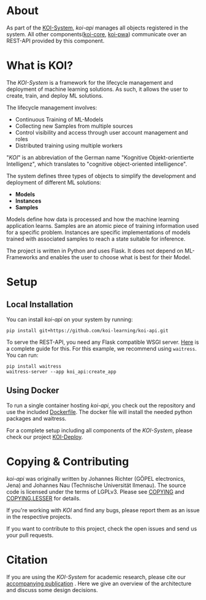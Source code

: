 # About
As part of the [KOI-System](https://github.com/koi-learning), *koi-api* manages all objects registered in the system.
All other components([koi-core](https://github.com/koi-learning/koi-core), [koi-pwa](https://guthub.com/koi-learning/koi-pwa)) communicate over an REST-API provided by this component.

# What is KOI?
The *KOI-System* is a framework for the lifecycle management and deployment of machine learning solutions.
As such, it allows the user to create, train, and deploy ML solutions.

The lifecycle management involves:
- Continuous Training of ML-Models
- Collecting new Samples from multiple sources
- Control visibility and access through user account management and roles
- Distributed training using multiple workers  

"*KOI*" is an abbreviation of the German name "Kognitive Objekt-orientierte Intelligenz", which translates to "cognitive object-oriented intelligence".

The system defines three types of objects to simplify the development and deployment of different ML solutions: 
- **Models**
- **Instances**
- **Samples**

Models define how data is processed and how the machine learning application learns.
Samples are an atomic piece of training information used for a specific problem.
Instances are specific implementations of models trained with associated samples to reach a state suitable for inference.

The project is written in Python and uses Flask.
It does not depend on ML-Frameworks and enables the user to choose what is best for their Model.
# Setup
## Local Installation
You can install *koi-api* on your system by running:
```
pip install git+https://github.com/koi-learning/koi-api.git
```
To serve the REST-API, you need any Flask compatible WSGI server.
[Here](https://flask.palletsprojects.com/en/1.1.x/deploying/) is a complete guide for this.
For this example, we recommend using `waitress`. You can run:
```
pip install waitress
waitress-server --app koi_api:create_app
```
## Using Docker
To run a single container hosting *koi-api*, you check out the repository and use the included [Dockerfile](Dockerfile). The docker file will install the needed python packages and waitress.

For a complete setup including all components of the *KOI-System*, please check our project [KOI-Deploy](https://github.com/koi-learning/koi-deploy).


# Copying & Contributing
*koi-api* was originally written by Johannes Richter (GÖPEL electronics, Jena) and Johannes Nau (Technische Universität Ilmenau).
The source code is licensed under the terms of LGPLv3. Please see [COPYING](COPYING) and [COPYING.LESSER](COPYING.LESSER) for details.

If you're working with *KOI* and find any bugs, please report them as an issue in the respective projects.

If you want to contribute to this project, check the open issues and send us your pull requests. 

# Citation
If you are using the *KOI-System* for academic research, please cite our [accompanying publication](http://dx.doi.org/10.1007/978-3-030-68527-0_8) . Here we give an overview of the architecture and discuss some design decisions.

